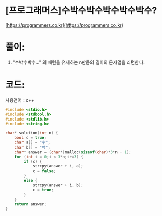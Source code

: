# [프로그래머스]수박수박수박수박수박수?

[https://programmers.co.kr](https://programmers.co.kr)

# **풀이:**
1. "수박수박수..." 의 패턴을 유지하는 n만큼의 길이의 문자열을 리턴한다. 

# **코드:**
사용언어 : c++
```c++
#include <stdio.h>
#include <stdbool.h>
#include <stdlib.h>
#include <string.h>

char* solution(int n) {
	bool c = true;
	char a[] = "수";
	char b[] = "박";
	char* answer = (char*)malloc(sizeof(char)*3*n + 1);
	for (int i = 0;i < 3*n;i+=3) {
		if (c) {
			strcpy(answer + i, a);
			c = false;
		}
		else {
			strcpy(answer + i, b);
			c = true;
		}
	}
    return answer;
}
```

